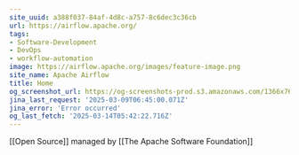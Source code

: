 ```yaml
---
site_uuid: a388f037-84af-4d8c-a757-8c6dec3c36cb
url: https://airflow.apache.org/
tags:
- Software-Development
- DevOps
- workflow-automation
image: https://airflow.apache.org/images/feature-image.png
site_name: Apache Airflow
title: Home
og_screenshot_url: https://og-screenshots-prod.s3.amazonaws.com/1366x768/80/false/fd7567a9d24f610eed8dbfc9b0d94398c1e0e307906435c104dad363bd1dd1ad.jpeg
jina_last_request: '2025-03-09T06:45:00.071Z'
jina_error: 'Error occurred'
og_last_fetch: '2025-03-14T05:42:22.716Z'
---
```

[[Open Source]] managed by [[The Apache Software Foundation]]
